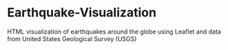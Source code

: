# Earthquake-Visualization
HTML visualization of earthquakes around the globe using Leaflet and data from United States Geological Survey (USGS)
